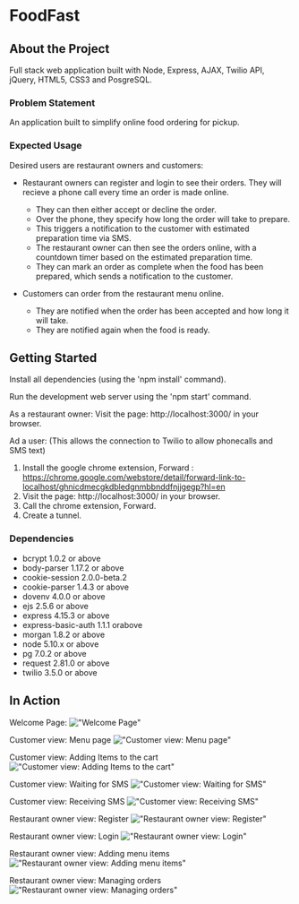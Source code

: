 # FoodFast

## About the Project
Full stack web application built with Node, Express, AJAX, Twilio API, jQuery, HTML5, CSS3 and PosgreSQL.

### Problem Statement

An application built to simplify online food ordering for pickup.

### Expected Usage

Desired users are restaurant owners and customers:
- Restaurant owners can register and login to see their orders. They will recieve a phone call every time an order is made online.
  - They can then either accept or decline the order.
  - Over the phone, they specify how long the order will take to prepare.
  - This triggers a notification to the customer with estimated preparation time via SMS.
  - The restaurant owner can then see the orders online, with a countdown timer based on the estimated preparation time.
  - They can mark an order as complete when the food has been prepared, which sends a notification to the customer.

- Customers can order from the restaurant menu online.
  - They are notified when the order has been accepted and how long it will take.
  - They are notified again when the food is ready.

## Getting Started
Install all dependencies (using the 'npm install' command).

Run the development web server using the 'npm start' command.

As a restaurant owner:
Visit the page: http://localhost:3000/ in your browser.

Ad a user:
(This allows the connection to Twilio to allow phonecalls and SMS text)
1. Install the google chrome extension, Forward : https://chrome.google.com/webstore/detail/forward-link-to-localhost/ghnicdmecgkdbledgnmbbnddfnjjgegp?hl=en
2. Visit the page: http://localhost:3000/ in your browser.
3. Call the chrome extension, Forward.
4. Create a tunnel.


### Dependencies
- bcrypt 1.0.2 or above
- body-parser 1.17.2 or above
- cookie-session 2.0.0-beta.2
- cookie-parser 1.4.3 or above
- dovenv 4.0.0 or above
- ejs 2.5.6 or above
- express 4.15.3 or above
- express-basic-auth 1.1.1 orabove
- morgan 1.8.2 or above
- node 5.10.x or above
- pg 7.0.2 or above
- request 2.81.0 or above
- twilio 3.5.0 or above

## In Action


Welcome Page:
!["Welcome Page"](https://github.com/gitmihalis/Option-7-Food-Pick-up-Ordering/blob/master/public/images/welcome_page.png?raw=true)

Customer view: Menu page
!["Customer view: Menu page"](https://github.com/gitmihalis/Option-7-Food-Pick-up-Ordering/blob/master/public/images/client_main_page.png?raw=true)

Customer view: Adding Items to the cart
!["Customer view: Adding Items to the cart"](https://github.com/gitmihalis/Option-7-Food-Pick-up-Ordering/blob/master/public/images/client_adding_items.png?raw=true)


Customer view: Waiting for SMS
!["Customer view: Waiting for SMS"](https://github.com/gitmihalis/Option-7-Food-Pick-up-Ordering/blob/master/public/images/client_waiting_for_SMS.png?raw=true)


Customer view: Receiving SMS
!["Customer view: Receiving SMS"](https://github.com/gitmihalis/Option-7-Food-Pick-up-Ordering/blob/master/public/images/twilio_SMS_message.jpg?raw=true)


Restaurant owner view: Register
!["Restaurant owner view: Register"](https://github.com/gitmihalis/Option-7-Food-Pick-up-Ordering/blob/master/public/images/manager_register_page.png?raw=true)

Restaurant owner view: Login
!["Restaurant owner view: Login"](https://github.com/gitmihalis/Option-7-Food-Pick-up-Ordering/blob/master/public/images/manager_login_page.png?raw=true)

Restaurant owner view: Adding menu items
!["Restaurant owner view: Adding menu items"](https://github.com/gitmihalis/Option-7-Food-Pick-up-Ordering/blob/master/public/images/manager_add_menu_item_page.png?raw=true)

Restaurant owner view: Managing orders
!["Restaurant owner view: Managing orders"](https://github.com/gitmihalis/Option-7-Food-Pick-up-Ordering/blob/master/public/images/manager_orders_list_2.png?raw=true)




